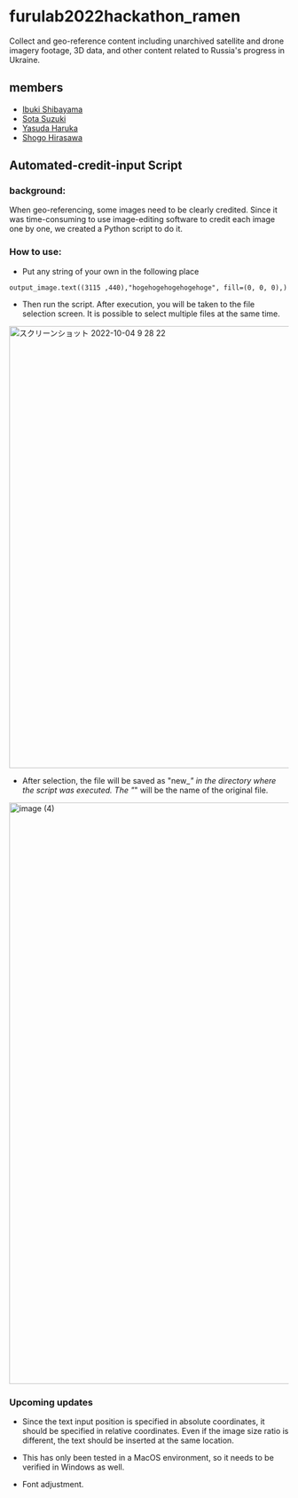 # furulab2022hackathon_ramen
Collect and geo-reference content including unarchived satellite and drone imagery footage, 3D data, and other content related to Russia's progress in Ukraine.

## members
* [Ibuki Shibayama](https://github.com/ibuki76)  
* [Sota Suzuki](https://github.com/SotaSuzuki-1327)
* [Yasuda Haruka](https://github.com/halgraphic)
* [Shogo Hirasawa](https://github.com/ShogoHirasawa)

## Automated-credit-input Script

### background:  
When geo-referencing, some images need to be clearly credited. Since it was time-consuming to use image-editing software to credit each image one by one, we created a Python script to do it.

### How to use:  
- Put any string of your own in the following place

```
output_image.text((3115 ,440),"hogehogehogehogehoge", fill=(0, 0, 0),)
```

- Then run the script. After execution, you will be taken to the file selection screen. It is possible to select multiple files at the same time.

<img width="796" alt="スクリーンショット 2022-10-04 9 28 22" src="https://user-images.githubusercontent.com/29940264/193709191-4e6a6fd0-c09f-40b4-b224-3ab41665e06a.png">

- After selection, the file will be saved as "new_*" in the directory where the script was executed.
The "*" will be the name of the original file.

<img width="1047" alt="image (4)" src="https://user-images.githubusercontent.com/29940264/193709654-f4ff982e-16d9-4d44-8c70-6beec70be8b0.png">


### Upcoming updates
- Since the text input position is specified in absolute coordinates, it should be specified in relative coordinates. Even if the image size ratio is different, the text should be inserted at the same location.

- This has only been tested in a MacOS environment, so it needs to be verified in Windows as well.

- Font adjustment.

